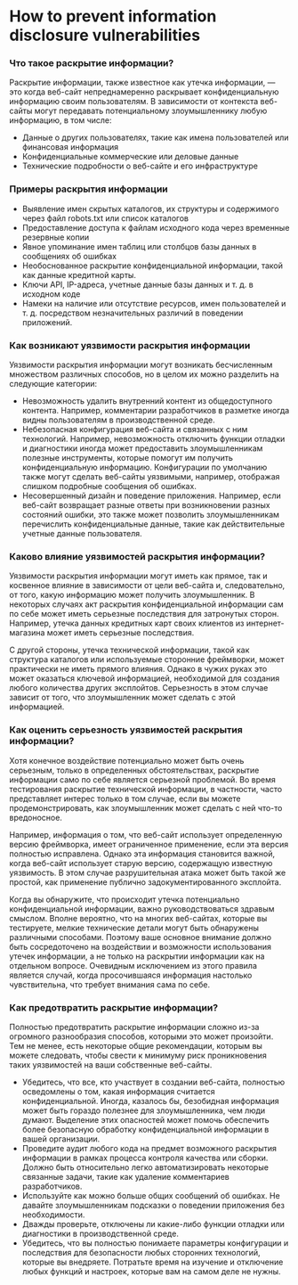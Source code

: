 # How to prevent information disclosure vulnerabilities

<h3>Что такое раскрытие информации?</h3>

Раскрытие информации, также известное как утечка информации, — это когда веб-сайт непреднамеренно раскрывает конфиденциальную информацию своим пользователям. В зависимости от контекста веб-сайты могут передавать потенциальному злоумышленнику любую информацию, в том числе:

* Данные о других пользователях, такие как имена пользователей или финансовая информация
* Конфиденциальные коммерческие или деловые данные
* Технические подробности о веб-сайте и его инфраструктуре

<h3>Примеры раскрытия информации</h3>

* Выявление имен скрытых каталогов, их структуры и содержимого через файл robots.txt или список каталогов
* Предоставление доступа к файлам исходного кода через временные резервные копии
* Явное упоминание имен таблиц или столбцов базы данных в сообщениях об ошибках
* Необоснованное раскрытие конфиденциальной информации, такой как данные кредитной карты.
* Ключи API, IP-адреса, учетные данные базы данных и т. д. в исходном коде
* Намеки на наличие или отсутствие ресурсов, имен пользователей и т. д. посредством незначительных различий в поведении приложений.

<h3>Как возникают уязвимости раскрытия информации</h3>

Уязвимости раскрытия информации могут возникать бесчисленным множеством различных способов, но в целом их можно разделить на следующие категории:

* Невозможность удалить внутренний контент из общедоступного контента. Например, комментарии разработчиков в разметке иногда видны пользователям в производственной среде.
* Небезопасная конфигурация веб-сайта и связанных с ним технологий. Например, невозможность отключить функции отладки и диагностики иногда может предоставить злоумышленникам полезные инструменты, которые помогут им получить конфиденциальную информацию. Конфигурации по умолчанию также могут сделать веб-сайты уязвимыми, например, отображая слишком подробные сообщения об ошибках.
* Несовершенный дизайн и поведение приложения. Например, если веб-сайт возвращает разные ответы при возникновении разных состояний ошибки, это также может позволить злоумышленникам перечислить конфиденциальные данные, такие как действительные учетные данные пользователя.

<h3>Каково влияние уязвимостей раскрытия информации?</h3>

Уязвимости раскрытия информации могут иметь как прямое, так и косвенное влияние в зависимости от цели веб-сайта и, следовательно, от того, какую информацию может получить злоумышленник. В некоторых случаях акт раскрытия конфиденциальной информации сам по себе может иметь серьезные последствия для затронутых сторон. Например, утечка данных кредитных карт своих клиентов из интернет-магазина может иметь серьезные последствия.

С другой стороны, утечка технической информации, такой как структура каталогов или используемые сторонние фреймворки, может практически не иметь прямого влияния. Однако в чужих руках это может оказаться ключевой информацией, необходимой для создания любого количества других эксплойтов. Серьезность в этом случае зависит от того, что злоумышленник может сделать с этой информацией.

<h3>Как оценить серьезность уязвимостей раскрытия информации?</h3>

Хотя конечное воздействие потенциально может быть очень серьезным, только в определенных обстоятельствах, раскрытие информации само по себе является серьезной проблемой. Во время тестирования раскрытие технической информации, в частности, часто представляет интерес только в том случае, если вы можете продемонстрировать, как злоумышленник может сделать с ней что-то вредоносное.

Например, информация о том, что веб-сайт использует определенную версию фреймворка, имеет ограниченное применение, если эта версия полностью исправлена. Однако эта информация становится важной, когда веб-сайт использует старую версию, содержащую известную уязвимость. В этом случае разрушительная атака может быть такой же простой, как применение публично задокументированного эксплойта.

Когда вы обнаружите, что происходит утечка потенциально конфиденциальной информации, важно руководствоваться здравым смыслом. Вполне вероятно, что на многих веб-сайтах, которые вы тестируете, мелкие технические детали могут быть обнаружены различными способами. Поэтому ваше основное внимание должно быть сосредоточено на воздействии и возможности использования утечек информации, а не только на раскрытии информации как на отдельном вопросе. Очевидным исключением из этого правила является случай, когда просочившаяся информация настолько чувствительна, что требует внимания сама по себе.

<h3>Как предотвратить раскрытие информации?</h3>

Полностью предотвратить раскрытие информации сложно из-за огромного разнообразия способов, которыми это может произойти. Тем не менее, есть некоторые общие рекомендации, которым вы можете следовать, чтобы свести к минимуму риск проникновения таких уязвимостей на ваши собственные веб-сайты.

* Убедитесь, что все, кто участвует в создании веб-сайта, полностью осведомлены о том, какая информация считается конфиденциальной. Иногда, казалось бы, безобидная информация может быть гораздо полезнее для злоумышленника, чем люди думают. Выделение этих опасностей может помочь обеспечить более безопасную обработку конфиденциальной информации в вашей организации.
* Проведите аудит любого кода на предмет возможного раскрытия информации в рамках процесса контроля качества или сборки. Должно быть относительно легко автоматизировать некоторые связанные задачи, такие как удаление комментариев разработчиков.
* Используйте как можно больше общих сообщений об ошибках. Не давайте злоумышленникам подсказки о поведении приложения без необходимости.
* Дважды проверьте, отключены ли какие-либо функции отладки или диагностики в производственной среде.
* Убедитесь, что вы полностью понимаете параметры конфигурации и последствия для безопасности любых сторонних технологий, которые вы внедряете. Потратьте время на изучение и отключение любых функций и настроек, которые вам на самом деле не нужны.
